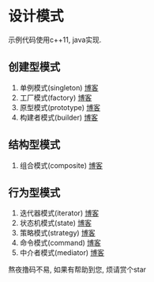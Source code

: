 # 设计模式
示例代码使用c++11, java实现.

## 创建型模式 
1. 单例模式(singleton)	[博客](https://blog.csdn.net/uyghfjhh/article/details/106435106)
2. 工厂模式(factory)		[博客](https://blog.csdn.net/uyghfjhh/article/details/106464667)
3. 原型模式(prototype)	[博客](https://blog.csdn.net/uyghfjhh/article/details/106433424)
4. 构建者模式(builder)	[博客](https://blog.csdn.net/uyghfjhh/article/details/106431668)

## 结构型模式
1. 组合模式(composite) [博客](https://blog.csdn.net/uyghfjhh/article/details/106631227)

## 行为型模式
1. 迭代器模式(iterator)	[博客](https://blog.csdn.net/uyghfjhh/article/details/106557989)
2. 状态机模式(state) 		[博客](https://blog.csdn.net/uyghfjhh/article/details/106560544)
3. 策略模式(strategy)		[博客](https://blog.csdn.net/uyghfjhh/article/details/106560955)
4. 命令模式(command)    [博客](https://blog.csdn.net/uyghfjhh/article/details/106577761)
5. 中介者模式(mediator) [博客](https://blog.csdn.net/uyghfjhh/article/details/106580476)



熬夜撸码不易, 如果有帮助到您, 烦请赏个star


